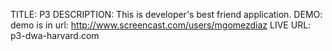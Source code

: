 TITLE: P3
DESCRIPTION: This is developer's best friend application.
DEMO: demo is in url: http://www.screencast.com/users/mgomezdiaz
LIVE URL: p3-dwa-harvard.com
